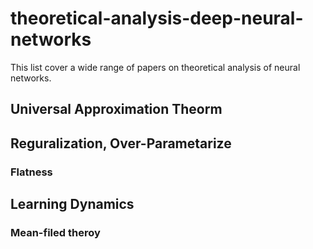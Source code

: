 # theoretical-analysis-deep-neural-networks

This list cover a wide range of papers on theoretical analysis of neural networks.

## Universal Approximation Theorm

## Reguralization, Over-Parametarize

### Flatness

## Learning Dynamics 

### Mean-filed theroy

